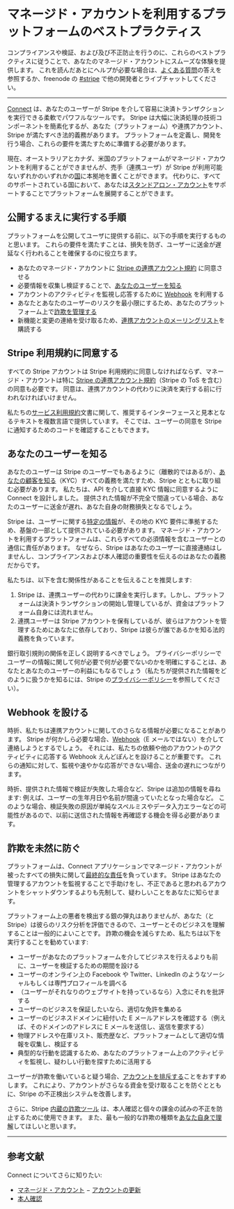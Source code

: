 # マネージド・アカウントを利用するプラットフォームのベストプラクティス

コンプライアンスや検証、および及び不正防止を行うのに、これらのベストプラクティスに従うことで、あなたのマネージド・アカウントにスムーズな体験を提供します。
これを読んだあとにヘルプが必要な場合は、[よくある質問](https://support.stripe.com/search?q=connect)の答えを参照するか、freenode の [#stripe](irc://irc.freenode.net/stripe) で他の開発者とライブチャットしてください。

-----

[Connect](https://stripe.com/docs/connect) は、あなたのユーザーが Stripe を介して容易に決済トランザクションを実行できる柔軟でパワフルなツールです。
Stripe は大幅に決済処理の技術コンポーネントを簡素化するが、あなた（プラットフォーム）や連携アカウント、Stripe が満たすべき法的義務があります。
プラットフォームを定義し、開発を行う場合、これらの要件を満たすために準備する必要があります。

現在、オーストラリアとカナダ、米国のプラットフォームがマネージド・アカウントを利用することができませんが、売手（連携ユーザ）が Stripe が利用可能ないずれかのいずれかの[国](https://stripe.com/global)に本拠地を置くことができます。
代わりに、すべてのサポートされている国において、あなたは[スタンドアロン・アカウント](https://stripe.com/docs/connect/standalone-accounts)をサポートすることでプラットフォームを展開することができます。

## 公開するまえに実行する手順

プラットフォームを公開してユーザに提供する前に、以下の手順を実行するものと思います。
これらの要件を満たすことは、損失を防ぎ、ユーザーに送金が遅延なく行われることを確保するのに役立ちます。

- あなたのマネージド・アカウントに [Stripe の連携アカウント規約](https://stripe.com/docs/connect/best-practices#tos) に同意させる
- 必要情報を収集し検証することで、[あなたのユーザーを知る](https://stripe.com/docs/connect/best-practices#know-your-users)
- アカウントのアクティビティを監視し応答するために [Webhook](https://stripe.com/docs/connect/best-practices#webhooks) を利用する
- あなたとあなたのユーザーのリスクを最小限にするため、あなたのプラットフォーム上で[詐欺を管理する](https://stripe.com/docs/connect/best-practices#fraud)
- 新機能と変更の連絡を受け取るため、[連携アカウントのメーリングリスト](https://groups.google.com/a/lists.stripe.com/forum/#!forum/connect-announce)を購読する

## Stripe 利用規約に同意する

すべての Stripe アカウントは Stripe 利用規約に同意しなければならず、マネージド・アカウントは特に [Stripe の連携アカウント規約](https://stripe.com/connect/account-terms)（Stripe の ToS を含む）の同意も必要です。
同意は、連携アカウントの代わりに決済を実行する前に行われなければいけません。

私たちの[サービス利用規約](https://stripe.com/docs/connect/updating-accounts#tos-acceptance)文書に関して、推奨するインターフェースと見本となるテキストを複数言語で提供しています。
そこでは、ユーザーの同意を Stripe に通知するためのコードを確認することもできます。

## あなたのユーザーを知る

あなたのユーザーは Stripe のユーザーでもあるように（離散的ではあるが）、[あなたの顧客を知る](http://en.wikipedia.org/wiki/Know_your_customer)（KYC）すべての義務を満たすため、Stripe とともに取り組む必要があります。
私たちは、API を介して直接 KYC 情報に同意するように Connect を設計しました。
提供された情報が不完全で間違っている場合、あなたのユーザーに送金が遅れ、あなた自身の財務損失となるでしょう。

Stripe は、ユーザーに関する[特定の情報](https://stripe.com/docs/connect/identity-verification)が、その地の KYC 要件に準拠するため、基盤の一部として提供されている必要があります。
マネージド・アカウントを利用するプラットフォームは、これらすべての必須情報を含むユーザーとの通信に責任があります。
なぜなら、Stripe はあなたのユーザーに直接連絡はしませんし、コンプライアンスおよび本人確認の重要性を伝えるのはあなたの義務だからです。

私たちは、以下を含む関係性があることを伝えることを推奨します:

1. Stripe は、連携ユーザーの代わりに課金を実行します。しかし、プラットフォームは決済トランザクションの開始し管理しているが、資金はプラットフォーム自身には流れません。
2. 連携ユーザーは Stripe アカウントを保有しているが、彼らはアカウントを管理するためにあなたに依存しており、Stripe は彼らが誰であるかを知る法的義務を負っています。

銀行取引規則の関係を正しく説明するべきでしょう。
プライバシーポリシーでユーザーの情報に関して何が必要で何が必要でないのかを明確にすることは、あなたとあなたのユーザーの利益にもなるでしょう（私たちが提供された情報をどのように扱うかを知るには、Stripe の[プライバシーポリシー](https://stripe.com/us/privacy)を参照してください）。

## Webhook を設ける

時折、私たちは連携アカウントに関してのさらなる情報が必要になることがあります。
Stripe が何かしら必要な場合、[Webhook](https://stripe.com/docs/connect/managed-accounts#webhooks)（E メールではない）を介して連絡しようとするでしょう。
それには、私たちの依頼や他のアカウントのアクティビティに応答する Webhook えんどぽんとを設けることが重要です。
これらの通知に対して、監視や速やかな応答ができない場合、送金の遅れにつながります。

時折、提供された情報で検証が失敗した場合など、Stripe は追加の情報を尋ねます: 例えば、ユーザーの生年月日や名前が間違っていたとなった場合など。
このような場合、検証失敗の原因が単純なスペルミスやデータ入力エラーなどの可能性があるので、以前に送信された情報を再確認する機会を得る必要があります。

## 詐欺を未然に防ぐ

プラットフォームは、Connect アプリケーションでマネージド・アカウントが被ったすべての損失に関して[最終的な責任](https://stripe.com/docs/connect/bank-transfers#negative-balances)を負っています。
Stripe はあなたの管理するアカウントを監視することで手助けをし、不正であると思われるアカウントをシャットダウンするよりも先制して、疑わしいことをあなたに知らせます。

プラットフォーム上の悪者を検出する銀の弾丸はありませんが、あなた（と Stripe）は彼らのリスク分析を評価できるので、ユーザーとそのビジネスを理解することは一般的によいことです。
詐欺の機会を減らすため、私たちは以下を実行することを勧めています:

- ユーザーがあなたのプラットフォームを介してビジネスを行えるよりも前に、ユーザーを検証するための期間を設ける
- ユーザーのオンライン上の Facebook や Twitter、LinkedIn のようなソーシャルもしくは専門プロフィールを調べる
- （ユーザーがそれなりのウェブサイトを持っているなら）入念にそれを批評する
- ユーザーのビジネスを保証したいなら、適切な免許を集める
- ユーザーのビジネスドメインに紐付いた E メールアドレスを確認する（例えば、そのドメインのアドレスに E メールを送信し、返信を要求する）
- 物理アドレスや在庫リスト、販売歴など、プラットフォームとして適切な情報を収集し、検証する
- 典型的な行動を認識するため、あなたのプラットフォーム上のアクティビティを監視し、疑わしい行動を探すために活用する

ユーザーが詐欺を働いていると疑う場合、[アカウントを排斥する](https://stripe.com/docs/api#reject_account)ことをおすすめします。
これにより、アカウントがさらなる資金を受け取ることを防ぐとともに、Stripe の不正検出システムを改善します。

さらに、Stripe [内蔵の詐欺ツール](https://stripe.com/docs/fraud) は、本人確認と個々の課金の試みの不正を防止するために使用できます。
また、最も一般的な詐欺の種類を[あなた自身で理解](https://support.stripe.com/questions/avoiding-fraud-and-disputes)してほしいと思います。

-----

## 参考文献

Connect についてさらに知りたい:

- [マネージド・アカウント](https://stripe.com/docs/connect/managed-accounts)
− [アカウントの更新](https://stripe.com/docs/connect/updating-accounts)
- [本人確認](https://stripe.com/docs/connect/identity-verification)
